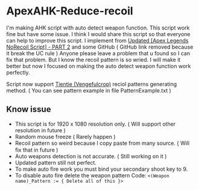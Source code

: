 # ApexAHK-Reduce-recoil
I'm making AHK script with auto detect weapon function. This script work fine but have some issue.
I think I would share this script so that everyone can help to improve this script.
I implement from [Updated [Apex Legends NoRecoil Script] - PART 2](https://www.unknowncheats.me/forum/apex-legends/328576-updated-apex-legends-norecoil-script-2-a.html)  and some GitHub ( GitHub link removed because it break the UC rule )
Anyone please leave a problem that u found so I can fix that problem. But I know the recoil pattern is so wried. I will make it better but now I focused on making the auto detect weapon function work perfectly. 

Script now support [Tientie (Vengefulcrop)](https://www.unknowncheats.me/forum/apex-legends/467406-method-generating-recoil-patterns-ahk-script-development-testing.html) reciol patterns generating method. ( You can see pattern example in file PatternExample.txt )

## Know issue
* This script is for 1920 x 1080 resolution only. ( Will support other resolution in future )
* Random mouse freeze ( Rarely happen )
* Recoil pattern so weird because I copy paste from many source. (ฺ Will fix that in future )
* Auto weapons detection is not accurate. ( Still working on it )
* Updated pattern still not perfect.
* To make auto fire work you must bind your secondary shoot key to 9.
* To disable auto fire delete the weapon pattern
Code:
`<(Weapon name)_Pattern := { Delete all of this }>`